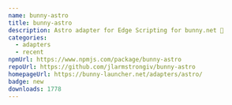 ```yaml
---
name: bunny-astro
title: bunny-astro
description: Astro adapter for Edge Scripting for bunny.net 🐰
categories:
  - adapters
  - recent
npmUrl: https://www.npmjs.com/package/bunny-astro
repoUrl: https://github.com/jlarmstrongiv/bunny-astro
homepageUrl: https://bunny-launcher.net/adapters/astro/
badge: new
downloads: 1778
---
```

